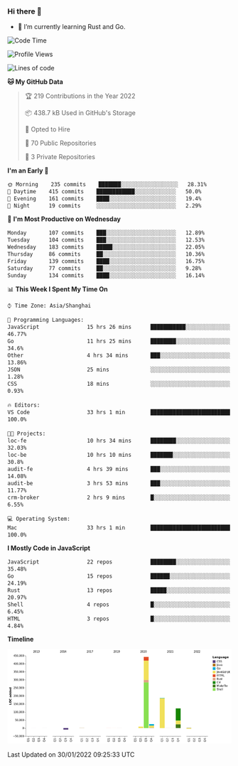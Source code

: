 ### Hi there 👋

- 🌱 I’m currently learning Rust and Go.

<!--START_SECTION:waka-->
![Code Time](http://img.shields.io/badge/Code%20Time-180%20hrs%2048%20mins-blue)

![Profile Views](http://img.shields.io/badge/Profile%20Views-0-blue)

![Lines of code](https://img.shields.io/badge/From%20Hello%20World%20I%27ve%20Written-781%20Thousand%20lines%20of%20code-blue)

**🐱 My GitHub Data** 

> 🏆 219 Contributions in the Year 2022
 > 
> 📦 438.7 kB Used in GitHub's Storage 
 > 
> 💼 Opted to Hire
 > 
> 📜 70 Public Repositories 
 > 
> 🔑 3 Private Repositories  
 > 
**I'm an Early 🐤** 

```text
🌞 Morning    235 commits    ███████░░░░░░░░░░░░░░░░░░   28.31% 
🌆 Daytime    415 commits    ████████████░░░░░░░░░░░░░   50.0% 
🌃 Evening    161 commits    ████░░░░░░░░░░░░░░░░░░░░░   19.4% 
🌙 Night      19 commits     ░░░░░░░░░░░░░░░░░░░░░░░░░   2.29%

```
📅 **I'm Most Productive on Wednesday** 

```text
Monday       107 commits    ███░░░░░░░░░░░░░░░░░░░░░░   12.89% 
Tuesday      104 commits    ███░░░░░░░░░░░░░░░░░░░░░░   12.53% 
Wednesday    183 commits    █████░░░░░░░░░░░░░░░░░░░░   22.05% 
Thursday     86 commits     ██░░░░░░░░░░░░░░░░░░░░░░░   10.36% 
Friday       139 commits    ████░░░░░░░░░░░░░░░░░░░░░   16.75% 
Saturday     77 commits     ██░░░░░░░░░░░░░░░░░░░░░░░   9.28% 
Sunday       134 commits    ████░░░░░░░░░░░░░░░░░░░░░   16.14%

```


📊 **This Week I Spent My Time On** 

```text
⌚︎ Time Zone: Asia/Shanghai

💬 Programming Languages: 
JavaScript               15 hrs 26 mins      ███████████░░░░░░░░░░░░░░   46.77% 
Go                       11 hrs 25 mins      ████████░░░░░░░░░░░░░░░░░   34.6% 
Other                    4 hrs 34 mins       ███░░░░░░░░░░░░░░░░░░░░░░   13.86% 
JSON                     25 mins             ░░░░░░░░░░░░░░░░░░░░░░░░░   1.28% 
CSS                      18 mins             ░░░░░░░░░░░░░░░░░░░░░░░░░   0.93%

🔥 Editors: 
VS Code                  33 hrs 1 min        █████████████████████████   100.0%

🐱‍💻 Projects: 
loc-fe                   10 hrs 34 mins      ████████░░░░░░░░░░░░░░░░░   32.03% 
loc-be                   10 hrs 10 mins      ███████░░░░░░░░░░░░░░░░░░   30.8% 
audit-fe                 4 hrs 39 mins       ███░░░░░░░░░░░░░░░░░░░░░░   14.08% 
audit-be                 3 hrs 53 mins       ███░░░░░░░░░░░░░░░░░░░░░░   11.77% 
crm-broker               2 hrs 9 mins        █░░░░░░░░░░░░░░░░░░░░░░░░   6.55%

💻 Operating System: 
Mac                      33 hrs 1 min        █████████████████████████   100.0%

```

**I Mostly Code in JavaScript** 

```text
JavaScript               22 repos            ████████░░░░░░░░░░░░░░░░░   35.48% 
Go                       15 repos            ██████░░░░░░░░░░░░░░░░░░░   24.19% 
Rust                     13 repos            █████░░░░░░░░░░░░░░░░░░░░   20.97% 
Shell                    4 repos             █░░░░░░░░░░░░░░░░░░░░░░░░   6.45% 
HTML                     3 repos             █░░░░░░░░░░░░░░░░░░░░░░░░   4.84%

```


**Timeline**

![Chart not found](https://raw.githubusercontent.com/elton/elton/main/charts/bar_graph.png) 


 Last Updated on 30/01/2022 09:25:33 UTC
<!--END_SECTION:waka-->

<!--
**elton/elton** is a ✨ _special_ ✨ repository because its `README.md` (this file) appears on your GitHub profile.

Here are some ideas to get you started:

- 🔭 I’m currently working on ...
- 🌱 I’m currently learning ...
- 👯 I’m looking to collaborate on ...
- 🤔 I’m looking for help with ...
- 💬 Ask me about ...
- 📫 How to reach me: ...
- 😄 Pronouns: ...
- ⚡ Fun fact: ...
-->
